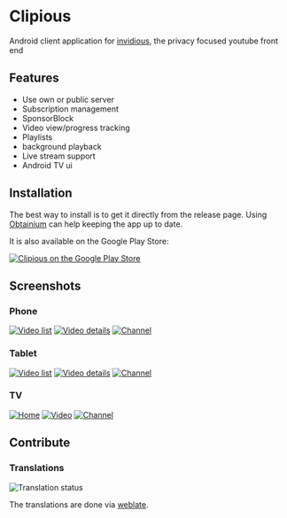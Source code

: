 # Clipious

Android client application for [invidious](https://invidious.io), the privacy focused youtube front end

## Features

- Use own or public  server
- Subscription management
- SponsorBlock
- Video view/progress tracking
- Playlists
- background playback
- Live stream support
- Android TV ui

## Installation
The best way to install is to get it directly from the release page. Using [Obtainium](https://github.com/ImranR98/Obtainium) can help keeping the app up to date.

It is also available on the Google Play Store:

[![Clipious on the Google Play Store](./assets/google_play_small.png)](https://play.google.com/store/apps/details?id=com.github.lamarios.clipious)

## Screenshots
### Phone
[![Video list](./screenshots/video-list_small.png)](./screenshots/video-list.png)
[![Video details](./screenshots/video-details_small.png)](./screenshots/video-details.png)
[![Channel](./screenshots/channel_small.png)](./screenshots/channel.png)

### Tablet

[![Video list](./screenshots/video-list-tablet_small.png)](./screenshots/video-list-tablet.png)
[![Video details](./screenshots/video-detail-tablet_small.png)](./screenshots/video-detail-tablet.png)
[![Channel](./screenshots/channel-tablet_small.png)](./screenshots/channel-tablet.png)

### TV

[![Home](./screenshots/tv-home_small.png)](./screenshots/tv-home.png)
[![Video](./screenshots/tv-video_small.png)](./screenshots/tv-video.png)
[![Channel](./screenshots/tv-channel_small.png)](./screenshots/tv-channel_small.png)

## Contribute

### Translations

![Translation status](https://hosted.weblate.org/widgets/clipious/-/app-translation/multi-auto.svg)

The translations are done via [weblate](https://hosted.weblate.org/projects/clipious/app-translation/).
